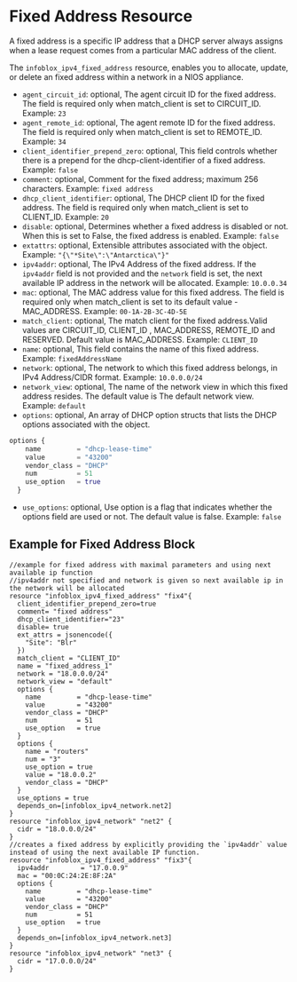 # Fixed Address Resource

A fixed address is a specific IP address that a DHCP server always assigns when a lease request comes from a particular MAC address of the client.

The `infoblox_ipv4_fixed_address` resource, enables you to allocate, update, or delete an fixed address within a network in a NIOS appliance.

* `agent_circuit_id`: optional, The agent circuit ID for the fixed address. The field is required only when match_client is set to CIRCUIT_ID. Example: `23`
* `agent_remote_id`: optional, The agent remote ID for the fixed address. The field is required only when match_client is set to REMOTE_ID. Example: `34`
* `client_identifier_prepend_zero`: optional, This field controls whether there is a prepend for the dhcp-client-identifier of a fixed address. Example: `false`
* `comment`: optional, Comment for the fixed address; maximum 256 characters. Example: `fixed address`
* `dhcp_client_identifier`: optional, The DHCP client ID for the fixed address. The field is required only when match_client is set to CLIENT_ID. Example: `20`
* `disable`: optional, Determines whether a fixed address is disabled or not. When this is set to False, the fixed address is enabled. Example: `false`
* `extattrs`: optional, Extensible attributes associated with the object. Example: `"{\"*Site\":\"Antarctica\"}"`
* `ipv4addr`: optional, The IPv4 Address of the fixed address. If the `ipv4addr` field is not provided and the `network` field is set, the next available IP address in the network will be allocated. Example: `10.0.0.34`
* `mac`: optional, The MAC address value for this fixed address. The field is required only when match_client is set to its default value - MAC_ADDRESS. Example: `00-1A-2B-3C-4D-5E`
* `match_client`: optional, The match client for the fixed address.Valid values are CIRCUIT_ID, CLIENT_ID , MAC_ADDRESS, REMOTE_ID and RESERVED. Default value is MAC_ADDRESS. Example: `CLIENT_ID`
* `name`: optional, This field contains the name of this fixed address. Example: `fixedAddressName`
* `network`: optional, The network to which this fixed address belongs, in IPv4 Address/CIDR format. Example: `10.0.0.0/24`
* `network_view`: optional, The name of the network view in which this fixed address resides. The default value is The default network view. Example: `default`
* `options`: optional, An array of DHCP option structs that lists the DHCP options associated with the object. 
```terraform
options {
    name         = "dhcp-lease-time"
    value        = "43200"
    vendor_class = "DHCP"
    num          = 51
    use_option   = true
  }
```
* `use_options`: optional, Use option is a flag that indicates whether the options field are used or not. The default value is false. Example: `false`

## Example for Fixed Address Block 

```hcl
//example for fixed address with maximal parameters and using next available ip function 
//ipv4addr not specified and network is given so next available ip in the network will be allocated
resource "infoblox_ipv4_fixed_address" "fix4"{
  client_identifier_prepend_zero=true
  comment= "fixed address"
  dhcp_client_identifier="23"
  disable= true
  ext_attrs = jsonencode({
    "Site": "Blr"
  })
  match_client = "CLIENT_ID"
  name = "fixed_address_1"
  network = "18.0.0.0/24"
  network_view = "default"
  options {
    name         = "dhcp-lease-time"
    value        = "43200"
    vendor_class = "DHCP"
    num          = 51
    use_option   = true
  }
  options {
    name = "routers"
    num = "3"
    use_option = true
    value = "18.0.0.2"
    vendor_class = "DHCP"
  }
  use_options = true
  depends_on=[infoblox_ipv4_network.net2]
}
resource "infoblox_ipv4_network" "net2" {
  cidr = "18.0.0.0/24"
}
//creates a fixed address by explicitly providing the `ipv4addr` value instead of using the next available IP function.
resource "infoblox_ipv4_fixed_address" "fix3"{
  ipv4addr        = "17.0.0.9"
  mac = "00:0C:24:2E:8F:2A"
  options {
    name         = "dhcp-lease-time"
    value        = "43200"
    vendor_class = "DHCP"
    num          = 51
    use_option   = true
  }
  depends_on=[infoblox_ipv4_network.net3]
}
resource "infoblox_ipv4_network" "net3" {
  cidr = "17.0.0.0/24"
}
```